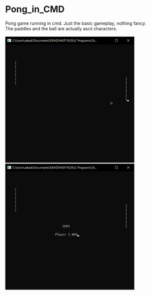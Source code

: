 # Pong_in_CMD
Pong game running in cmd. Just the basic gameplay, nothing fancy.<br>
The paddles and the ball are actually ascii characters.
<br><br>
<img src="https://github.com/Arka384/Pong_in_CMD/blob/main/pic_1.png" width = "410" height = "400">
<img src="https://github.com/Arka384/Pong_in_CMD/blob/main/pic_2.png" width = "410" height = "400">
